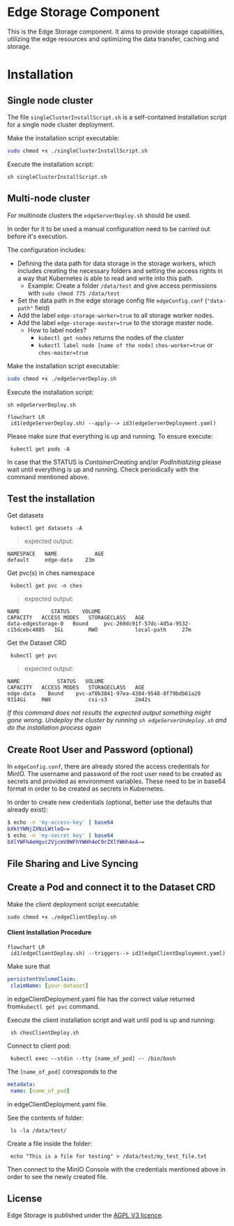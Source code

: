 # Edge Storage Component  
  
This is the Edge Storage component. It aims to provide storage capabilities, utilizing the edge resources and optimizing the data transfer, caching and storage.  
  
# Installation  
  
## Single node cluster  
  
The file `singleClusterInstallScript.sh` is a self-contained installation script for a single node cluster deployment.  

Make the installation script executable:

```sh
sudo chmod +x ./singleClusterInstallScript.sh
```
Execute the installation script:

    sh singleClusterInstallScript.sh
  
## Multi-node cluster  
  
For multinode clusters the `edgeServerDeploy.sh` should be used.   

In order for it to be used a manual configuration need to be carried out before it's execution.  

The configuration includes:  
* Defining the data path for data storage in the storage workers, which includes creating the necessary folders and setting the access rights in a way that Kubernetes is able to read and write into this path.  
     - Example: Create a folder `/data/test` and give access permissions with `sudo chmod 775 /data/test`    
* Set the data path in the edge storage config file `edgeConfig.conf` (`"data-path"` field)
* Add the label `edge-storage-worker=true` to all storage worker nodes.  
* Add the label `edge-storage-master=true` to the storage master node.  
    - How to label nodes? 
        - `kubectl get nodes` returns the nodes of the cluster   
        - `kubectl label node [name of the node]` `ches-worker=true` or `ches-master=true`

Make the installation script executable:

```sh
sudo chmod +x ./edgeServerDeploy.sh
```
Execute the installation script:

    sh edgeServerDeploy.sh

 
```mermaid
flowchart LR
 id1(edgeServerDeploy.sh) --apply--> id3(edgeServerDeployment.yaml)
```

Please make sure that everything is up and running. To ensure execute:

     kubectl get pods -A

In case that the STATUS is *ContainerCreating* and/or *PodInitializing* please wait until everything is up and running. Check periodically with the command mentioned above.

## Test the installation

Get datasets

     kubectl get datasets -A


> expected output:

    NAMESPACE   NAME            AGE
    default     edge-data    23m


Get pvc(s) in ches namespace

     kubectl get pvc -n ches

> expected output:

    NAME          STATUS    VOLUME                                     CAPACITY   ACCESS MODES   STORAGECLASS   AGE
    data-edgestorage-0   Bound     pvc-269dc91f-57dc-4d5a-9532-c15dcebc4885   1Gi        RWO            local-path     27m

Get the Dataset CRD

     kubectl get pvc

> expected output:

    NAME            STATUS   VOLUME                                     CAPACITY   ACCESS MODES   STORAGECLASS   AGE
    edge-data    Bound    pvc-af0b3841-97ea-4384-9548-8f79bdb61a20   9314Gi     RWX            csi-s3         2m42s


*If this command does not results the expected output something might gone wrong. Undeploy the cluster by running `sh edgeServerUndeploy.sh` and do the installation process again*

## Create Root User and Password (optional)

In `edgeConfig.conf`, there are already stored the access credentials for MinIO.
The username and password of the root user need to be created as secrets and
provided as environment variables. These need to be in base64 format in order to be created as secrets in Kubernetes.

In order to create new credentials (optional, better use the defaults that already exist):
```sh
$ echo -n 'my-access-key' | base64
bXktYWNjZXNzLWtleQ==
$ echo -n 'my-secret key' | base64
bXlYWFh4eHgvc2VjcmV0WFhYWHh4eC9rZXlYWHh4eA==
```

## File Sharing and Live Syncing

## Create a Pod and connect it to the Dataset CRD

Make the client deployment script executable:

 ```sudo chmod +x ./edgeClientDeploy.sh```
 
#### Client Installation Procedure

```mermaid
flowchart LR
 id1(edgeClientDeploy.sh) --triggers--> id2(edgeClientDeployment.yaml)
```
Make sure that

```yaml
persistentVolumeClaim:
 claimName: [your-dataset]
```

in edgeClientDeployment.yaml file  has the correct value returned from`kubectl get pvc` command.

Execute the client installation script and wait until pod is up and running:

     sh chesClientDeploy.sh

Connect to client pod:

     kubectl exec --stdin --tty [name_of_pod] -- /bin/bash

The `[name_of_pod]` corresponds to the

```yaml
metadata:
 name: [name_of_pod]
```

in edgeClientDeployment.yaml file.


See the contents of folder:

     ls -la /data/test/

Create a file inside the folder:

     echo "This is a file for testing" > /data/test/my_test_file.txt

 
Then connect to the MinIO Console with the credentials mentioned above in order to see the newly created file.


## License  
Edge Storage is published under the [AGPL V3 licence](https://www.gnu.org/licenses/agpl-3.0.txt).